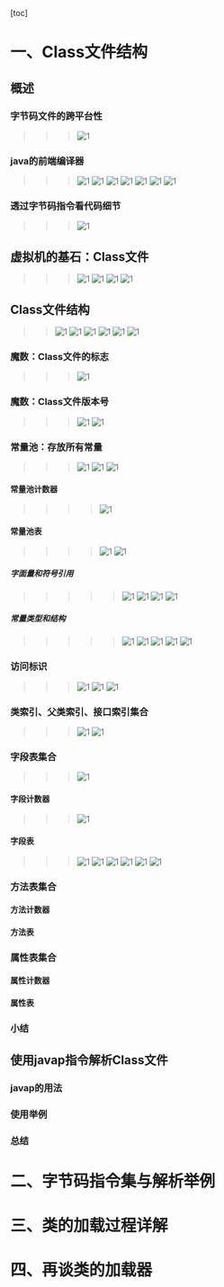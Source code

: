 [toc]
# 一、Class文件结构
## 概述
### 字节码文件的跨平台性
>>> ![1](JVM_pic-mid/JVM01.PNG)
### java的前端编译器
>>> ![1](JVM_pic-mid/JVM02.PNG)
>>> ![1](JVM_pic-mid/JVM03.PNG)
>>> ![1](JVM_pic-mid/JVM04.PNG)
>>> ![1](JVM_pic-mid/JVM05.PNG)
>>> ![1](JVM_pic-mid/JVM06.PNG)
>>> ![1](JVM_pic-mid/JVM07.PNG)
>>> ![1](JVM_pic-mid/JVM08.PNG)
### 透过字节码指令看代码细节
>>> ![1](JVM_pic-mid/JVM09.PNG)
## 虚拟机的基石：Class文件
>>> ![1](JVM_pic-mid/JVM10.PNG)
>>> ![1](JVM_pic-mid/JVM11.PNG)
>>> ![1](JVM_pic-mid/JVM12.PNG)
>>> ![1](JVM_pic-mid/JVM13.PNG)
## Class文件结构
>> ![1](JVM_pic-mid/JVM14.PNG)
>> ![1](JVM_pic-mid/JVM15.PNG)
>> ![1](JVM_pic-mid/JVM16.PNG)
>> ![1](JVM_pic-mid/JVM17.PNG)
>> ![1](JVM_pic-mid/JVM18.PNG)
>> ![1](JVM_pic-mid/JVM19.PNG)
### 魔数：Class文件的标志
>>> ![1](JVM_pic-mid/JVM20.PNG)
### 魔数：Class文件版本号
>>> ![1](JVM_pic-mid/JVM21.PNG)
>>> ![1](JVM_pic-mid/JVM22.PNG)
### 常量池：存放所有常量
>>> ![1](JVM_pic-mid/JVM23.PNG)
>>> ![1](JVM_pic-mid/JVM25.PNG)
>>> ![1](JVM_pic-mid/JVM24.PNG)
#### 常量池计数器
>>>> ![1](JVM_pic-mid/JVM26.PNG)
#### 常量池表
>>>> ![1](JVM_pic-mid/JVM27.PNG)
>>>> ![1](JVM_pic-mid/JVM28.PNG)
##### 字面量和符号引用
>>>>> ![1](JVM_pic-mid/JVM29.PNG)
>>>>> ![1](JVM_pic-mid/JVM30.PNG)
>>>>> ![1](JVM_pic-mid/JVM31.PNG)
>>>>> ![1](JVM_pic-mid/JVM32.PNG)
##### 常量类型和结构
>>>>> ![1](JVM_pic-mid/JVM33.PNG)
>>>>> ![1](JVM_pic-mid/JVM34.PNG)
>>>>> ![1](JVM_pic-mid/JVM35.PNG)
>>>>> ![1](JVM_pic-mid/JVM36.PNG)
>>>>> ![1](JVM_pic-mid/JVM37.PNG)
### 访问标识
>>> ![1](JVM_pic-mid/JVM38.PNG)
>>> ![1](JVM_pic-mid/JVM39.PNG)
>>> ![1](JVM_pic-mid/JVM40.PNG)
### 类索引、父类索引、接口索引集合
>>> ![1](JVM_pic-mid/JVM41.PNG)
>>> ![1](JVM_pic-mid/JVM42.PNG)
### 字段表集合
>>> ![1](JVM_pic-mid/JVM43.PNG)
#### 字段计数器
>>> ![1](JVM_pic-mid/JVM44.PNG)
#### 字段表
>>> ![1](JVM_pic-mid/JVM45.PNG)
>>> ![1](JVM_pic-mid/JVM46.PNG)
>>> ![1](JVM_pic-mid/JVM47.PNG)
>>> ![1](JVM_pic-mid/JVM48.PNG)
>>> ![1](JVM_pic-mid/JVM49.PNG)
>>> ![1](JVM_pic-mid/JVM50.PNG)
### 方法表集合
#### 方法计数器
#### 方法表
### 属性表集合
#### 属性计数器
#### 属性表
### 小结
## 使用javap指令解析Class文件
### javap的用法
### 使用举例
### 总结
# 二、字节码指令集与解析举例
# 三、类的加载过程详解
# 四、再谈类的加载器